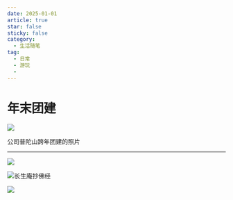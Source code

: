```yaml
---
date: 2025-01-01
article: true
star: false
sticky: false
category:
  - 生活随笔
tag:
  - 日常
  - 游玩
  -
---
```


# 年末团建

![](https://public-1308755698.cos.ap-chongqing.myqcloud.com//upload/202502191110172.jpg)

公司普陀山跨年团建的照片

<!-- more -->
---

![](https://public-1308755698.cos.ap-chongqing.myqcloud.com//upload/202502191113881.jpg)

![长生庵抄佛经](https://public-1308755698.cos.ap-chongqing.myqcloud.com//upload/202502191114216.jpg)

![](https://public-1308755698.cos.ap-chongqing.myqcloud.com//upload/202502191115135.jpeg)
